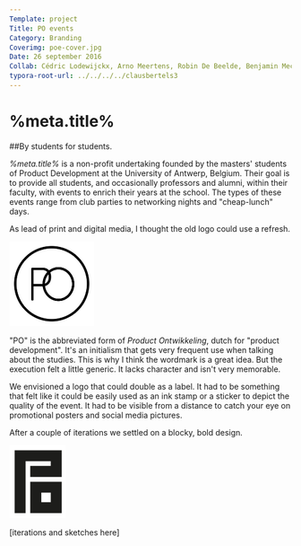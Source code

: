 ```yaml
---
Template: project
Title: PO events
Category: Branding
Coverimg: poe-cover.jpg
Date: 26 september 2016
Collab: Cédric Lodewijckx, Arno Meertens, Robin De Beelde, Benjamin Mechant
typora-root-url: ../../../../clausbertels3
---
```


# %meta.title%

##By students for students.

*%meta.title%* is a non-profit undertaking founded by the masters' students of Product Development at the University of Antwerp, Belgium. Their goal is to provide all students, and occasionally professors and alumni, within their faculty, with events to enrich their years at the school. The types of these events range from club parties to networking nights and "cheap-lunch" days.

As lead of print and digital media, I thought the old logo could use a refresh.

<img src="/assets/branding/poe-logo-old.svg" class="noresize" title="old logo" width="30%">

"PO" is the abbreviated form of *Product Ontwikkeling*, dutch for "product development". It's an initialism that gets very frequent use when talking about the studies. This is why I think the wordmark is a great idea. But the execution felt a little generic. It lacks character and isn't very memorable.

We envisioned a logo that could double as a label. It had to be something that felt like it could be easily used as an ink stamp or a sticker to depict the quality of the event. It had to be visible from a distance to catch your eye on promotional posters and social media pictures.

After a couple of iterations we settled on a blocky, bold design.

<img src="/assets/branding/poe-logo.svg" class="noresize" title="old logo" width="20%">

[iterations and sketches here]
